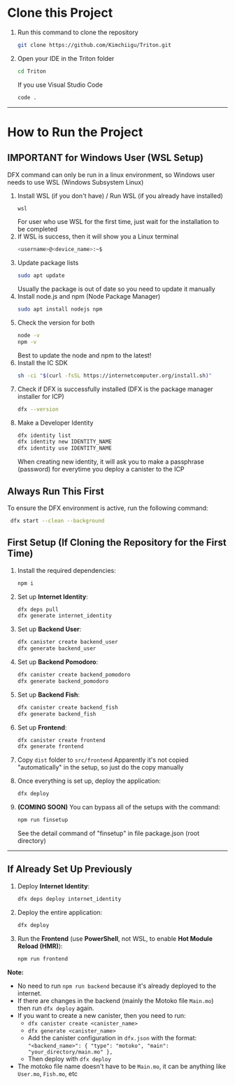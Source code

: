 # Clone this Project
1. Run this command to clone the repository
   ```sh
   git clone https://github.com/Kimchiigu/Triton.git
   ```
   
2. Open your IDE in the Triton folder
   ```sh
   cd Triton
   ```
   If you use Visual Studio Code
   ```sh
   code .
   ```
---

# How to Run the Project

## **IMPORTANT** for Windows User (WSL Setup)
DFX command can only be run in a linux environment, so Windows user needs to use WSL (Windows Subsystem Linux)
1. Install WSL (if you don't have) / Run WSL (if you already have installed)
   ```sh
   wsl
   ```
   For user who use WSL for the first time, just wait for the installation to be completed
2. If WSL is success, then it will show you a Linux terminal
   ```sh
   <username>@<device_name>:~$
   ```
3. Update package lists
   ```sh
   sudo apt update
   ```
   Usually the package is out of date so you need to update it manually
4. Install node.js and npm (Node Package Manager)
   ```sh
   sudo apt install nodejs npm
   ```
5. Check the version for both
   ```sh
   node -v
   npm -v
   ```
   Best to update the node and npm to the latest!
6. Install the IC SDK
   ```sh
   sh -ci "$(curl -fsSL https://internetcomputer.org/install.sh)"
   ```
7. Check if DFX is successfully installed (DFX is the package manager installer for ICP)
   ```sh
   dfx --version
   ```
8. Make a Developer Identity
   ```sh
   dfx identity list
   dfx identity new IDENTITY_NAME
   dfx identity use IDENTITY_NAME
   ```
   When creating new identity, it will ask you to make a passphrase (password) for everytime you deploy a canister to the ICP

## Always Run This First
To ensure the DFX environment is active, run the following command:

```sh
 dfx start --clean --background
```

## First Setup (If Cloning the Repository for the First Time)

1. Install the required dependencies:
   ```sh
   npm i
   ```

2. Set up **Internet Identity**:
   ```sh
   dfx deps pull
   dfx generate internet_identity
   ```

3. Set up **Backend User**:
   ```sh
   dfx canister create backend_user
   dfx generate backend_user
   ```

4. Set up **Backend Pomodoro**:
   ```sh
   dfx canister create backend_pomodoro
   dfx generate backend_pomodoro
   ```

5. Set up **Backend Fish**:
   ```sh
   dfx canister create backend_fish
   dfx generate backend_fish
   ```

6. Set up **Frontend**:
   ```sh
   dfx canister create frontend
   dfx generate frontend
   ```

7. Copy `dist` folder to `src/frontend`
   Apparently it's not copied "automatically" in the setup, so just do the copy manually

8. Once everything is set up, deploy the application:
   ```sh
   dfx deploy
   ```

9. **(COMING SOON)** You can bypass all of the setups with the command:
   ```sh
   npm run finsetup
   ```
   See the detail command of "finsetup" in file package.json (root directory)

---

## If Already Set Up Previously

1. Deploy **Internet Identity**:
   ```sh
   dfx deps deploy internet_identity
   ```

2. Deploy the entire application:
   ```sh
   dfx deploy
   ```

3. Run the **Frontend** (use **PowerShell**, not WSL, to enable **Hot Module Reload (HMR)**):
   ```sh
   npm run frontend
   ```

**Note:** 
- No need to run `npm run backend` because it's already deployed to the internet.
- If there are changes in the backend (mainly the Motoko file `Main.mo`) then run `dfx deploy` again.
- If you want to create a new canister, then you need to run:
  - `dfx canister create <canister_name>`
  - `dfx generate <canister_name>`
  - Add the canister configuration in `dfx.json` with the format: <br>
     `"<backend_name>": {
         "type": "motoko",
         "main": "your_directory/main.mo"
       },`
  - Then deploy with `dfx deploy`
- The motoko file name doesn't have to be `Main.mo`, it can be anything like `User.mo`, `Fish.mo`, etc
